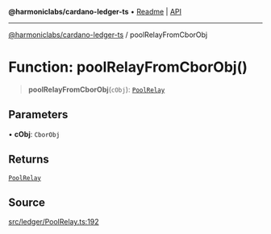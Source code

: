 **@harmoniclabs/cardano-ledger-ts** • [Readme](../Introduction.md) \| [API](../globals.md)

***

[@harmoniclabs/cardano-ledger-ts](../Introduction.md) / poolRelayFromCborObj

# Function: poolRelayFromCborObj()

> **poolRelayFromCborObj**(`cObj`): [`PoolRelay`](../type-aliases/PoolRelay.md)

## Parameters

• **cObj**: `CborObj`

## Returns

[`PoolRelay`](../type-aliases/PoolRelay.md)

## Source

[src/ledger/PoolRelay.ts:192](https://github.com/HarmonicLabs/cardano-ledger-ts/blob/d1659b0/src/ledger/PoolRelay.ts#L192)
